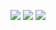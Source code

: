 <img src="https://img.shields.io/static/v1?label=cocoui&message=100%&color=2da44e"> <img src="https://img.shields.io/static/v1?label=cocoservice&message=100%&color=2da44e"> <img src="https://img.shields.io/static/v1?label=cococanvasui&message=5%&color=fa4549">


